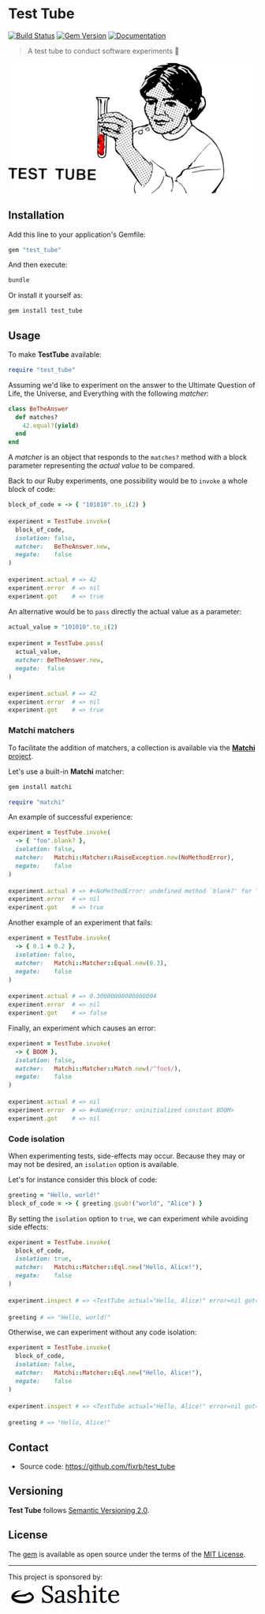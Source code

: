 # Test Tube

[![Build Status](https://api.travis-ci.org/fixrb/test_tube.svg?branch=main)](https://travis-ci.org/fixrb/test_tube)
[![Gem Version](https://badge.fury.io/rb/test_tube.svg)](https://rubygems.org/gems/test_tube)
[![Documentation](https://img.shields.io/:yard-docs-38c800.svg)](https://rubydoc.info/gems/test_tube)

> A test tube to conduct software experiments 🧪

![A researcher experimenting with Ruby code](https://github.com/fixrb/test_tube/raw/main/img/social-media-preview.png)

## Installation

Add this line to your application's Gemfile:

```ruby
gem "test_tube"
```

And then execute:

```sh
bundle
```

Or install it yourself as:

```sh
gem install test_tube
```

## Usage

To make __TestTube__ available:

```ruby
require "test_tube"
```

Assuming we'd like to experiment on the answer to the Ultimate Question of Life,
the Universe, and Everything with the following _matcher_:

```ruby
class BeTheAnswer
  def matches?
    42.equal?(yield)
  end
end
```

A _matcher_ is an object that responds to the `matches?` method with a block
parameter representing the _actual value_ to be compared.

Back to our Ruby experiments, one possibility would be to `invoke` a whole block
of code:

```ruby
block_of_code = -> { "101010".to_i(2) }

experiment = TestTube.invoke(
  block_of_code,
  isolation: false,
  matcher:   BeTheAnswer.new,
  negate:    false
)

experiment.actual # => 42
experiment.error  # => nil
experiment.got    # => true
```

An alternative would be to `pass` directly the actual value as a parameter:

```ruby
actual_value = "101010".to_i(2)

experiment = TestTube.pass(
  actual_value,
  matcher: BeTheAnswer.new,
  negate:  false
)

experiment.actual # => 42
experiment.error  # => nil
experiment.got    # => true
```

### __Matchi__ matchers
To facilitate the addition of matchers, a collection is available via the
[__Matchi__ project](https://github.com/fixrb/matchi/).

Let's use a built-in __Matchi__ matcher:

```sh
gem install matchi
```

```ruby
require "matchi"
```

An example of successful experience:

```ruby
experiment = TestTube.invoke(
  -> { "foo".blank? },
  isolation: false,
  matcher:   Matchi::Matcher::RaiseException.new(NoMethodError),
  negate:    false
)

experiment.actual # => #<NoMethodError: undefined method `blank?' for "foo":String>
experiment.error  # => nil
experiment.got    # => true
```

Another example of an experiment that fails:

```ruby
experiment = TestTube.invoke(
  -> { 0.1 + 0.2 },
  isolation: false,
  matcher:   Matchi::Matcher::Equal.new(0.3),
  negate:    false
)

experiment.actual # => 0.30000000000000004
experiment.error  # => nil
experiment.got    # => false
```

Finally, an experiment which causes an error:

```ruby
experiment = TestTube.invoke(
  -> { BOOM },
  isolation: false,
  matcher:   Matchi::Matcher::Match.new(/^foo$/),
  negate:    false
)

experiment.actual # => nil
experiment.error  # => #<NameError: uninitialized constant BOOM>
experiment.got    # => nil
```

### Code isolation

When experimenting tests, side-effects may occur. Because they may or may not be
desired, an `isolation` option is available.

Let's for instance consider this block of code:

```ruby
greeting = "Hello, world!"
block_of_code = -> { greeting.gsub!("world", "Alice") }
```

By setting the `isolation` option to `true`, we can experiment while avoiding
side effects:

```ruby
experiment = TestTube.invoke(
  block_of_code,
  isolation: true,
  matcher:   Matchi::Matcher::Eql.new("Hello, Alice!"),
  negate:    false
)

experiment.inspect # => <TestTube actual="Hello, Alice!" error=nil got=true>

greeting # => "Hello, world!"
```

Otherwise, we can experiment without any code isolation:

```ruby
experiment = TestTube.invoke(
  block_of_code,
  isolation: false,
  matcher:   Matchi::Matcher::Eql.new("Hello, Alice!"),
  negate:    false
)

experiment.inspect # => <TestTube actual="Hello, Alice!" error=nil got=true>

greeting # => "Hello, Alice!"
```

## Contact

* Source code: https://github.com/fixrb/test_tube

## Versioning

__Test Tube__ follows [Semantic Versioning 2.0](https://semver.org/).

## License

The [gem](https://rubygems.org/gems/test_tube) is available as open source under the terms of the [MIT License](https://opensource.org/licenses/MIT).

***

<p>
  This project is sponsored by:<br />
  <a href="https://sashite.com/"><img
    src="https://github.com/fixrb/test_tube/raw/main/img/sashite.png"
    alt="Sashite" /></a>
</p>
